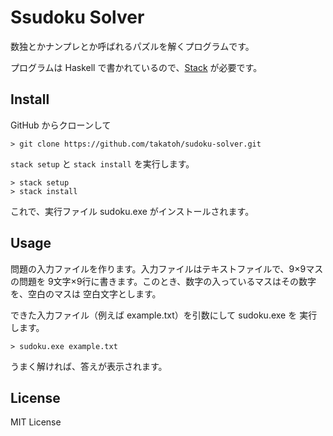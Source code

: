 Ssudoku Solver
=============

数独とかナンプレとか呼ばれるパズルを解くプログラムです。

プログラムは Haskell で書かれているので、[Stack](https://docs.haskellstack.org/en/stable/README/) が必要です。

Install
-------

GitHub からクローンして

    > git clone https://github.com/takatoh/sudoku-solver.git

`stack setup` と `stack install` を実行します。

    > stack setup
    > stack install

これで、実行ファイル sudoku.exe がインストールされます。

Usage
-----

問題の入力ファイルを作ります。入力ファイルはテキストファイルで、9×9マスの問題を
9文字×9行に書きます。このとき、数字の入っているマスはその数字を、空白のマスは
空白文字とします。

できた入力ファイル（例えば example.txt）を引数にして sudoku.exe を
実行します。

    > sudoku.exe example.txt

うまく解ければ、答えが表示されます。

License
-------

MIT License

